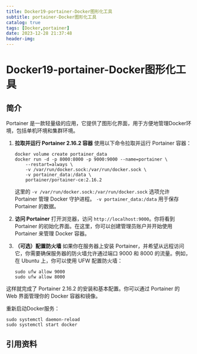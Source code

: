 ```yaml
---
title: Docker19-portainer-Docker图形化工具
subtitle: portainer-Docker图形化工具
catalog: true
tags: [Docker,portainer]
date: 2023-12-28 21:37:48
header-img:
---
```


# Docker19-portainer-Docker图形化工具



## 简介

Portainer 是一款轻量级的应用，它提供了图形化界面，用于方便地管理Docker环境，包括单机环境和集群环境。

1. **拉取并运行 Portainer 2.16.2 容器** 使用以下命令拉取并运行 Portainer 容器：

   ```
   docker volume create portainer_data
   docker run -d -p 8000:8000 -p 9000:9000 --name=portainer \
       --restart=always \
       -v /var/run/docker.sock:/var/run/docker.sock \
       -v portainer_data:/data \
       portainer/portainer-ce:2.16.2
   ```

   这里的 `-v /var/run/docker.sock:/var/run/docker.sock` 选项允许 Portainer 管理 Docker 守护进程。 `-v portainer_data:/data` 用于保存 Portainer 的数据。

2. **访问 Portainer** 打开浏览器，访问 `http://localhost:9000`。你将看到 Portainer 的初始化界面。在这里，你可以创建管理员账户并开始使用 Portainer 来管理 Docker 容器。

3. **（可选）配置防火墙** 如果你在服务器上安装 Portainer，并希望从远程访问它，你需要确保服务器的防火墙允许通过端口 9000 和 8000 的流量。例如，在 Ubuntu 上，你可以使用 UFW 配置防火墙：

   ```
   sudo ufw allow 9000
   sudo ufw allow 8000
   ```

这样就完成了 Portainer 2.16.2 的安装和基本配置。你可以通过 Portainer 的 Web 界面管理你的 Docker 容器和镜像。

重新启动Docker服务：

```
sudo systemctl daemon-reload
sudo systemctl start docker
```



## 引用资料

>
>
>
